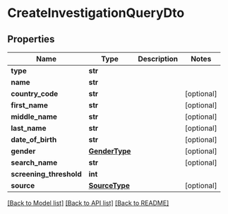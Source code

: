# CreateInvestigationQueryDto

## Properties
Name | Type | Description | Notes
------------ | ------------- | ------------- | -------------
**type** | **str** |  | 
**name** | **str** |  | 
**country_code** | **str** |  | [optional] 
**first_name** | **str** |  | [optional] 
**middle_name** | **str** |  | [optional] 
**last_name** | **str** |  | [optional] 
**date_of_birth** | **str** |  | [optional] 
**gender** | [**GenderType**](GenderType.md) |  | [optional] 
**search_name** | **str** |  | [optional] 
**screening_threshold** | **int** |  | 
**source** | [**SourceType**](SourceType.md) |  | [optional] 

[[Back to Model list]](../README.md#documentation-for-models) [[Back to API list]](../README.md#documentation-for-api-endpoints) [[Back to README]](../README.md)

